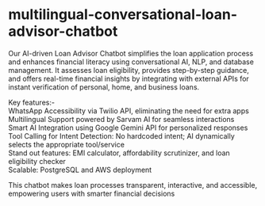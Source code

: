 # multilingual-conversational-loan-advisor-chatbot
Our AI-driven Loan Advisor Chatbot simplifies the loan application process and enhances financial literacy using conversational AI, NLP, and database management. It assesses loan eligibility, provides step-by-step guidance, and offers real-time financial insights by integrating with external APIs for instant verification of personal, home, and business loans.


Key features:-     
WhatsApp Accessibility via Twilio API, eliminating the need for extra apps     
Multilingual Support powered by Sarvam AI for seamless interactions     
Smart AI Integration using Google Gemini API for personalized responses     
Tool Calling for Intent Detection: No hardcoded intent; AI dynamically selects the appropriate tool/service      
Stand out features: EMI calculator, affordability scrutinizer, and loan eligibility checker     
Scalable: PostgreSQL and AWS deployment    

This chatbot makes loan processes transparent, interactive, and accessible, empowering users with smarter financial decisions


